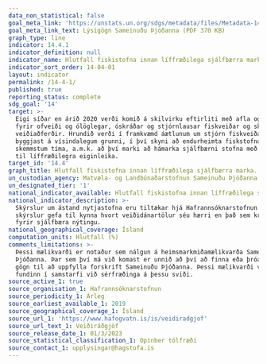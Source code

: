 ```yaml
---
data_non_statistical: false
goal_meta_link: 'https://unstats.un.org/sdgs/metadata/files/Metadata-14-04-01.pdf'
goal_meta_link_text: Lýsigögn Sameinuðu Þjóðanna (PDF 370 KB)
graph_type: line
indicator: 14.4.1
indicator_definition: null
indicator_name: Hlutfall fiskistofna innan líffræðilega sjálfbærra marka.
indicator_sort_order: 14-04-01
layout: indicator
permalink: /14-4-1/
published: true
reporting_status: complete
sdg_goal: '14'
target: >-
  Eigi síðar en árið 2020 verði komið á skilvirku eftirliti með afla og tekið
  fyrir ofveiði og ólöglegar, óskráðar og stjórnlausar fiskveiðar og skaðlegar
  veiðiaðferðir. Hrundið verði í framkvæmd áætlunum um stjórn fiskveiða, sem
  byggjast á vísindalegum grunni, í því skyni að endurheimta fiskstofna á sem
  skemmstum tíma, a.m.k. að því marki að hámarka sjálfbærni stofna með tilliti
  til líffræðilegra eiginleika.
target_id: '14.4'
graph_title: Hlutfall fiskistofna innan líffræðilega sjálfbærra marka.
un_custodian_agency: Matvæla- og Landbúnaðarstofnun Sameinuðu Þjóðanna (FAO)
un_designated_tier: '1'
national_indicator_available: Hlutfall fiskistofna innan líffræðilega sjálfbærra marka.
national_indicator_description: >-
  Skýrslur um ástand nytjastofna eru tiltækar hjá Hafrannsóknarstofnun. Þessar
  skýrslur gefa til kynna hvort veiðidánartölur séu hærri en það sem krefst
  fyrir sjálfbæra nýtingu.
national_geographical_coverage: Ísland
computation_units: Hlutfall (%)
comments_limitations: >-
  Þessi mælikvarði er notaður sem nálgun á heimsmarkmiðamælikvarða Sameinuðu
  Þjóðanna. Þar sem því má við komast er unnið að því að finna eða þróa íslensk
  gögn til að uppfylla forskrift Sameinuðu Þjóðanna. Þessi mælikvarði var
  fundinn í samstarfi við sérfræðinga á þessu sviði.
source_active_1: true
source_organisation_1: Hafrannsóknarstofnun
source_periodicity_1: Árleg
source_earliest_available_1: 2019
source_geographical_coverage_1: Ísland
source_url_1: 'https://www.hafogvatn.is/is/veidiradgjof'
source_url_text_1: Veiðiráðgjöf
source_release_date_1: 01/3/2023
source_statistical_classification_1: Opinber tölfræði
source_contact_1: upplysingar@hagstofa.is
---
```

